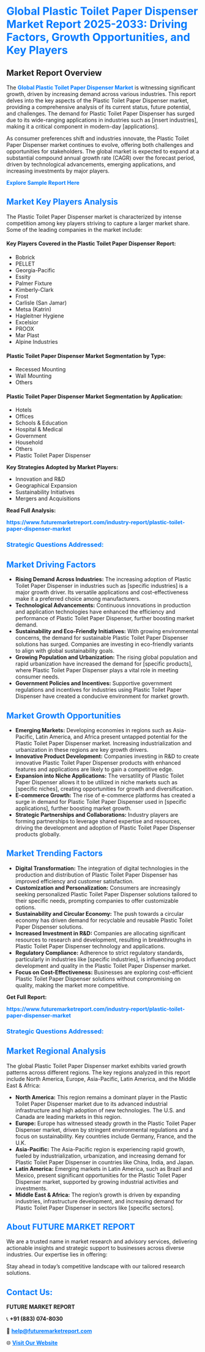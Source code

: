 <h1 style="color: #007BFF;">Global Plastic Toilet Paper Dispenser Market Report 2025-2033: Driving Factors, Growth Opportunities, and Key Players</h1>

<section id="overview">
<h2>Market Report Overview</h2>
<p>The <a href="https://www.futuremarketreport.com/industry-report/plastic-toilet-paper-dispenser-market" style="color: #007BFF; text-decoration: none;"><strong>Global Plastic Toilet Paper Dispenser Market</strong></a> is witnessing significant growth, driven by increasing demand across various industries. This report delves into the key aspects of the Plastic Toilet Paper Dispenser market, providing a comprehensive analysis of its current status, future potential, and challenges. The demand for Plastic Toilet Paper Dispenser has surged due to its wide-ranging applications in industries such as [insert industries], making it a critical component in modern-day [applications].</p>
<p>As consumer preferences shift and industries innovate, the Plastic Toilet Paper Dispenser market continues to evolve, offering both challenges and opportunities for stakeholders. The global market is expected to expand at a substantial compound annual growth rate (CAGR) over the forecast period, driven by technological advancements, emerging applications, and increasing investments by major players.</p>
</section>

<section id="overview">
<p><a href="https://www.futuremarketreport.com/request-sample/reportId=116616" style="color: #007BFF; text-decoration: none;"><strong>Explore Sample Report Here</strong></a></p>
</section>

<section id="key-players">
<h2 style="color: #007BFF;">Market Key Players Analysis</h2>
<p>The Plastic Toilet Paper Dispenser market is characterized by intense competition among key players striving to capture a larger market share. Some of the leading companies in the market include:</p>
<h4>Key Players Covered in the Plastic Toilet Paper Dispenser Report:</h4>
<ul><li>Bobrick</li><li>PELLET</li><li>Georgia-Pacific</li><li>Essity</li><li>Palmer Fixture</li><li>Kimberly-Clark</li><li>Frost</li><li>Carlisle (San Jamar)</li><li>Metsa (Katrin)</li><li>Hagleitner Hygiene</li><li>Excelsior</li><li>PROOX</li><li>Mar Plast</li><li>Alpine Industries</li></ul>
<h4>Plastic Toilet Paper Dispenser Market Segmentation by Type:</h4>
<ul><li>Recessed Mounting</li><li>Wall Mounting</li><li>Others</li></ul>

<h4>Plastic Toilet Paper Dispenser Market Segmentation by Application:</h4>
<ul><li>Hotels</li><li>Offices</li><li>Schools &amp; Education</li><li>Hospital &amp; Medical</li><li>Government</li><li>Household</li><li>Others</li><li>Plastic Toilet Paper Dispenser</li></ul>
<p><strong>Key Strategies Adopted by Market Players:</strong></p>
<ul>
<li>Innovation and R&D</li>
<li>Geographical Expansion</li>
<li>Sustainability Initiatives</li>
<li>Mergers and Acquisitions</li>
</ul>
</section>

<section>
<p><strong>Read Full Analysis: </strong></p><a href="https://www.futuremarketreport.com/industry-report/plastic-toilet-paper-dispenser-market" style="color: #007BFF; text-decoration: none;"><strong>https://www.futuremarketreport.com/industry-report/plastic-toilet-paper-dispenser-market</strong></a>
<h3 style="color: #007BFF;">Strategic Questions Addressed:</h3>
</section>

<section id="driving-factors">
<h2 style="color: #007BFF;">Market Driving Factors</h2>
<ul>
<li><strong>Rising Demand Across Industries:</strong> The increasing adoption of Plastic Toilet Paper Dispenser in industries such as [specific industries] is a major growth driver. Its versatile applications and cost-effectiveness make it a preferred choice among manufacturers.</li>
<li><strong>Technological Advancements:</strong> Continuous innovations in production and application technologies have enhanced the efficiency and performance of Plastic Toilet Paper Dispenser, further boosting market demand.</li>
<li><strong>Sustainability and Eco-Friendly Initiatives:</strong> With growing environmental concerns, the demand for sustainable Plastic Toilet Paper Dispenser solutions has surged. Companies are investing in eco-friendly variants to align with global sustainability goals.</li>
<li><strong>Growing Population and Urbanization:</strong> The rising global population and rapid urbanization have increased the demand for [specific products], where Plastic Toilet Paper Dispenser plays a vital role in meeting consumer needs.</li>
<li><strong>Government Policies and Incentives:</strong> Supportive government regulations and incentives for industries using Plastic Toilet Paper Dispenser have created a conducive environment for market growth.</li>
</ul>
</section>

<section id="growth-opportunities">
<h2 style="color: #007BFF;">Market Growth Opportunities</h2>
<ul>
<li><strong>Emerging Markets:</strong> Developing economies in regions such as Asia-Pacific, Latin America, and Africa present untapped potential for the Plastic Toilet Paper Dispenser market. Increasing industrialization and urbanization in these regions are key growth drivers.</li>
<li><strong>Innovative Product Development:</strong> Companies investing in R&D to create innovative Plastic Toilet Paper Dispenser products with enhanced features and applications are likely to gain a competitive edge.</li>
<li><strong>Expansion into Niche Applications:</strong> The versatility of Plastic Toilet Paper Dispenser allows it to be utilized in niche markets such as [specific niches], creating opportunities for growth and diversification.</li>
<li><strong>E-commerce Growth:</strong> The rise of e-commerce platforms has created a surge in demand for Plastic Toilet Paper Dispenser used in [specific applications], further boosting market growth.</li>
<li><strong>Strategic Partnerships and Collaborations:</strong> Industry players are forming partnerships to leverage shared expertise and resources, driving the development and adoption of Plastic Toilet Paper Dispenser products globally.</li>
</ul>
</section>

<section id="trending-factors">
<h2 style="color: #007BFF;">Market Trending Factors</h2>
<ul>
<li><strong>Digital Transformation:</strong> The integration of digital technologies in the production and distribution of Plastic Toilet Paper Dispenser has improved efficiency and customer satisfaction.</li>
<li><strong>Customization and Personalization:</strong> Consumers are increasingly seeking personalized Plastic Toilet Paper Dispenser solutions tailored to their specific needs, prompting companies to offer customizable options.</li>
<li><strong>Sustainability and Circular Economy:</strong> The push towards a circular economy has driven demand for recyclable and reusable Plastic Toilet Paper Dispenser solutions.</li>
<li><strong>Increased Investment in R&D:</strong> Companies are allocating significant resources to research and development, resulting in breakthroughs in Plastic Toilet Paper Dispenser technology and applications.</li>
<li><strong>Regulatory Compliance:</strong> Adherence to strict regulatory standards, particularly in industries like [specific industries], is influencing product development and quality in the Plastic Toilet Paper Dispenser market.</li>
<li><strong>Focus on Cost-Effectiveness:</strong> Businesses are exploring cost-efficient Plastic Toilet Paper Dispenser solutions without compromising on quality, making the market more competitive.</li>
</ul>
</section>

<section>
<p><strong>Get Full Report: </strong></p><a href="https://www.futuremarketreport.com/industry-report/plastic-toilet-paper-dispenser-market" style="color: #007BFF; text-decoration: none;"><strong>https://www.futuremarketreport.com/industry-report/plastic-toilet-paper-dispenser-market</strong></a>
<h3 style="color: #007BFF;">Strategic Questions Addressed:</h3>
</section>


<section id="regional-analysis">
<h2 style="color: #007BFF;">Market Regional Analysis</h2>
<p>The global Plastic Toilet Paper Dispenser market exhibits varied growth patterns across different regions. The key regions analyzed in this report include North America, Europe, Asia-Pacific, Latin America, and the Middle East & Africa:</p>
<ul>
<li><strong>North America:</strong> This region remains a dominant player in the Plastic Toilet Paper Dispenser market due to its advanced industrial infrastructure and high adoption of new technologies. The U.S. and Canada are leading markets in this region.</li>
<li><strong>Europe:</strong> Europe has witnessed steady growth in the Plastic Toilet Paper Dispenser market, driven by stringent environmental regulations and a focus on sustainability. Key countries include Germany, France, and the U.K.</li>
<li><strong>Asia-Pacific:</strong> The Asia-Pacific region is experiencing rapid growth, fueled by industrialization, urbanization, and increasing demand for Plastic Toilet Paper Dispenser in countries like China, India, and Japan.</li>
<li><strong>Latin America:</strong> Emerging markets in Latin America, such as Brazil and Mexico, present significant opportunities for the Plastic Toilet Paper Dispenser market, supported by growing industrial activities and investments.</li>
<li><strong>Middle East & Africa:</strong> The region’s growth is driven by expanding industries, infrastructure development, and increasing demand for Plastic Toilet Paper Dispenser in sectors like [specific sectors].</li>
</ul>
</section>

<footer>
<h2 style="color: #007BFF;">About FUTURE MARKET REPORT</h2>
<p>We are a trusted name in market research and advisory services, delivering actionable insights and strategic support to businesses across diverse industries. Our expertise lies in offering:</p>

<p>Stay ahead in today’s competitive landscape with our tailored research solutions.</p>

<h2 style="color: #007BFF;">Contact Us:</h2>
<p><strong>FUTURE MARKET REPORT</strong></p>
<p>📞 <strong>+91 (883) 074-8030</strong></p>
<p>📧 <strong><a href="mailto:help@futuremarketreport.com" style="color: #007BFF;">help@futuremarketreport.com</a></strong></p>
<p>🌐 <strong><a href="https://www.futuremarketreport.com/" style="color: #007BFF;">Visit Our Website</a></strong></p>
</footer>